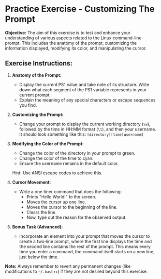 # Practice Exercise - Customizing The Prompt

**Objective:** The aim of this exercise is to test and enhance your understanding of various aspects related to the Linux command-line prompt. This includes the anatomy of the prompt, customizing the information displayed, modifying its color, and manipulating the cursor.

## Exercise Instructions:

1. **Anatomy of the Prompt:**

   - Display the current PS1 value and take note of its structure. Write down what each segment of the PS1 variable represents in your current prompt.
   - Explain the meaning of any special characters or escape sequences you find.

2. **Customizing the Prompt:**

   - Change your prompt to display the current working directory (`\w`), followed by the time in HH:MM format (`\t`), and then your username. It should look something like this: `[directory][time]username$`

3. **Modifying the Color of the Prompt:**

   - Change the color of the directory in your prompt to green.
   - Change the color of the time to cyan.
   - Ensure the username remains in the default color.

   Hint: Use ANSI escape codes to achieve this.

4. **Cursor Movement:**

   - Write a one-liner command that does the following:
     - Prints "Hello World!" to the screen.
     - Moves the cursor up one line.
     - Moves the cursor to the beginning of the line.
     - Clears the line.
     - Now, type out the reason for the observed output.

5. **Bonus Task (Advanced):**

   - Incorporate an element into your prompt that moves the cursor to create a two-line prompt, where the first line displays the time and the second line contains the rest of the prompt. This means every time you enter a command, the command itself starts on a new line, just below the time.

**Note:** Always remember to revert any permanent changes (like modifications to `~/.bashrc`) if they are not desired beyond this exercise.
